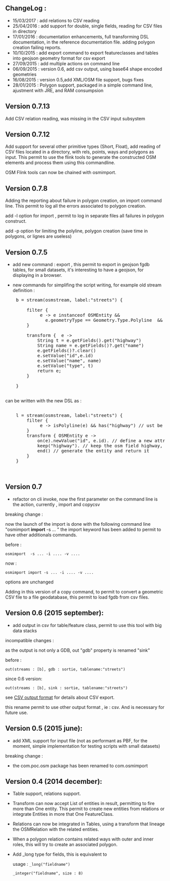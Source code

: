 
ChangeLog :
-----------

- 15/03/2017 : add relations to CSV reading
- 25/04/2016 : add support for double, single fields, reading for CSV files in directory
- 17/01/2016 : documentation enhancements, full transforming DSL documentation, in the reference documentation file. adding polygon creation failing reports.
- 10/10/2015 : add export command to export featureclasses and tables into geojson geometry format for csv export
- 27/09/2015 : add multiple actions on command line
- 06/09/2015 : version 0.6, add csv output, using base64 shape encoded geometries
- 16/08/2015 : version 0.5,add XML/OSM file support, bugs fixes
- 28/01/2015 : Polygon support, packaged in a simple command line, ajustment with JRE, and RAM consumpsion

Version 0.7.13
--------------

Add CSV relation reading, was missing in the CSV input subsystem

Version 0.7.12
--------------

Add support for several other primitive types (Short, Float), add reading of CSV files located in a directory, with rels, points, ways and polygons as input. This permit to use the flink tools to generate the constructed OSM elements and process them using this commandline.

OSM Flink tools can now be chained with osmimport.


Version 0.7.8
-------------

Adding the reporting about failure in polygon creation, on import command line. This permit to log all the errors associated to polygon creation.

add -l option for import , permit to log in separate files all failures in polygon construct.

add -p option for limiting the polyline, polygon creation (save time in polygons, or lignes are useless)

Version 0.7.5
-------------

- add new command : export , this permit to export in geojson fgdb tables, for small datasets, it's interesting to have a geojson, for displaying in a browser.

- new commands for simplifing the script writing, for example old stream definition :

<pre>
	b = stream(osmstream, label:"streets") {

		filter {
			 e -> e instanceof OSMEntity &&
			   e.geometryType == Geometry.Type.Polyline  && e.getFields() && e.getFields().containsKey("highway")
		}
		
		transform {  e ->
			String t = e.getFields().get("highway")
			String name = e.getFields()?.get("name")
			e.getFields()?.clear()
			e.setValue("id",e.id)
			e.setValue("name", name)
			e.setValue("type", t)
			return e;
		}

	}

</pre>

can be written with the new DSL as :

<pre>

	l = stream(osmstream, label:"streets") {
		filter {
			 e -> isPolyline(e) && has("highway") // ust be a polyline and has a highway key
		}
		transform { OSMEntity e ->
			on(e).newValue("id", e.id). // define a new attribute, from an expression
			keep("highway"). // keep the osm field highway, with the same name in the output
			end() // generate the entity and return it
		}
	}


</pre>



Version 0.7
-----------

- refactor on cli invoke, now the first parameter on the command line is the action, currently , import and copycsv

breaking change :

  now the launch of the import is done with the following command line "osmimport **import** -s ... " the import keyword has been added to permit to have other additionals commands.

before :

	osmimport  -s ... -i .... -v ....
 
now :

	osmimport import -s ... -i .... -v ....

options are unchanged

Adding in this version of a copy command, to permit to convert a geometric CSV file to a file geodatabase, this permit to load fgdb from csv files.


Version 0.6 (2015 september):
------------
- add output in csv for table/feature class, permit to use this tool with big data stacks

incompatible changes :
  
  as the output is not only a GDB, out "gdb" property is renamed "sink" 

before :

	out(streams : [b], gdb : sortie, tablename:"streets")

since 0.6 version:

	out(streams : [b], sink : sortie, tablename:"streets")

see [CSV output format](CSVOutputFormat.md) for details about CSV export.

this rename permit to use other output format , ie : csv. And is necessary for future use.


Version 0.5 (2015 june):
------------

- add XML support for input file (not as performant as PBF, for the moment, simple implementation for testing scripts with small datasets)

breaking change : 

- the com.poc.osm package has been renamed to com.osmimport


Version 0.4 (2014 december):
------------

- Table support, relations support.

- Transform can now accept List of entities in result, permitting to fire more than One entity. This permit to create new entities from relations or integrate Entities in more that One FeatureClass.

- Relations can now be integrated in Tables, using a transform that lineage the OSMRelation with the related entities.

- When a polygon relation contains related ways with outer and inner roles, this will try to create an associated polygon.

- Add _long type for fields, this is equivalent to 

	usage : `_long("fieldname")`

	`_integer("fieldname", size : 8)`
